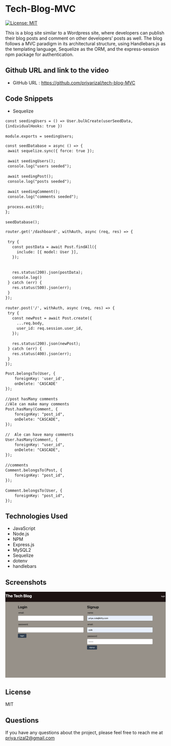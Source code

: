 # Tech-Blog-MVC

[![License: MIT](https://img.shields.io/badge/License-MIT-yellow.svg)](https://opensource.org/licenses/MIT)


This is a blog site similar to a Wordpress site, where developers can publish their blog posts and comment on other developers’ posts as well. The blog follows a MVC paradigm in its architectural structure, using Handlebars.js as the templating language, Sequelize as the ORM, and the express-session npm package for authentication.



## Github URL and link to the video

- GitHub URL : https://github.com/priyarizal/tech-blog-MVC


## Code Snippets
 - Sequelize

 ```
const seedingUsers = () => User.bulkCreate(userSeedData,{individualHooks: true }) 
  
module.exports = seedingUsers;

 ```
 ```
const seedDatabase = async () => {
  await sequelize.sync({ force: true });

  await seedingUsers();
  console.log("users seeded");

  await seedingPost();
  console.log("posts seeded");

  await seedingComment();
  console.log("comments seeded");

  process.exit(0);
};

seedDatabase();
 ```

 ```
 router.get('/dashboard', withAuth, async (req, res) => {

  try {
    const postData = await Post.findAll({
      include: [{ model: User }],
    });
   

    res.status(200).json(postData);
    console.log()
  } catch (err) {
    res.status(500).json(err);
  }
});

router.post('/', withAuth, async (req, res) => {
  try {
    const newPost = await Post.create({
      ...req.body,
      user_id: req.session.user_id,
    });

    res.status(200).json(newPost);
  } catch (err) {
    res.status(400).json(err);
  }
});
```
```
Post.belongsTo(User, {
    foreignKey: 'user_id',
    onDelete: 'CASCADE'
});

//post hasMany comments
//Ale can make many comments
Post.hasMany(Comment, {
    foreignKey: "post_id",
    onDelete: "CASCADE",
});

//  Ale can have many comments
User.hasMany(Comment, {
    foreignKey: "user_id",
    onDelete: "CASCADE",
});

//comments 
Comment.belongsTo(Post, {
    foreignKey: "post_id",
});

Comment.belongsTo(User, {
    foreignKey: "post_id",
});
```

## Technologies Used
- JavaScript
- Node.js
- NPM
- Express.js
- MySQL2
- Sequelize
- dotenv
- handlebars


## Screenshots
![gif of demo](./images/1.png)

## License
MIT

## Questions
If you have any questions about the project, please feel free to reach me at priya.rizal2@gmail.com